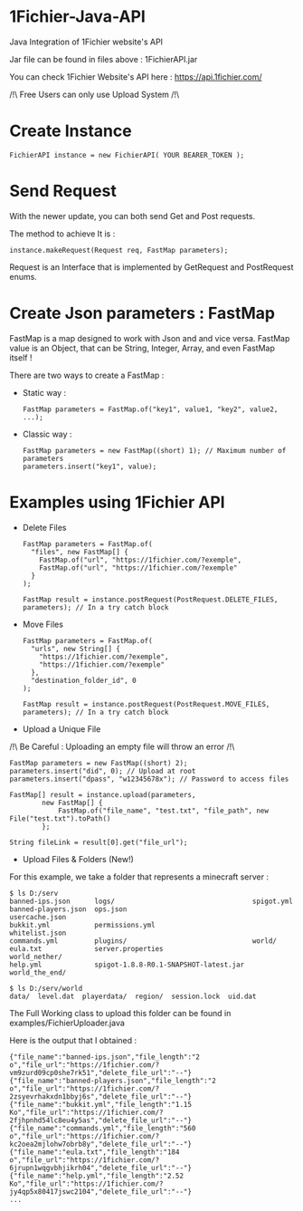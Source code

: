 # 1Fichier-Java-API

Java Integration of 1Fichier website's API

Jar file can be found in files above : 1FichierAPI.jar

You can check 1Fichier Website's API here : https://api.1fichier.com/

/!\ Free Users can only use Upload System /!\

# Create Instance

    FichierAPI instance = new FichierAPI( YOUR BEARER_TOKEN );

# Send Request

With the newer update, you can both send Get and Post requests.

The method to achieve It is :

    instance.makeRequest(Request req, FastMap parameters);

Request is an Interface that is implemented by GetRequest and PostRequest enums.

# Create Json parameters : FastMap

FastMap is a map designed to work with Json and and vice versa. 
FastMap value is an Object, that can be String, Integer, Array, and even FastMap itself !

There are two ways to create a FastMap :

- Static way :

      FastMap parameters = FastMap.of("key1", value1, "key2", value2, ...);

- Classic way :

      FastMap parameters = new FastMap((short) 1); // Maximum number of parameters
      parameters.insert("key1", value);

# Examples using 1Fichier API

- Delete Files

      FastMap parameters = FastMap.of(
        "files", new FastMap[] { 
          FastMap.of("url", "https://1fichier.com/?exemple",
          FastMap.of("url", "https://1fichier.com/?exemple"
        }
      );

      FastMap result = instance.postRequest(PostRequest.DELETE_FILES, parameters); // In a try catch block

- Move Files

      FastMap parameters = FastMap.of(
        "urls", new String[] { 
          "https://1fichier.com/?exemple",
          "https://1fichier.com/?exemple"
        },
        "destination_folder_id", 0
      );

      FastMap result = instance.postRequest(PostRequest.MOVE_FILES, parameters); // In a try catch block

- Upload a Unique File

/!\ Be Careful : Uploading an empty file will throw an error /!\

    FastMap parameters = new FastMap((short) 2);
    parameters.insert("did", 0); // Upload at root
    parameters.insert("dpass", "w12345678x"); // Password to access files
    
    FastMap[] result = instance.upload(parameters, 
            new FastMap[] { 
                FastMap.of("file_name", "test.txt", "file_path", new File("test.txt").toPath() 
            };
    
    String fileLink = result[0].get("file_url");

- Upload Files & Folders (New!)

For this example, we take a folder that represents a minecraft server :

    $ ls D:/serv
    banned-ips.json      logs/                                  spigot.yml
    banned-players.json  ops.json                               usercache.json
    bukkit.yml           permissions.yml                        whitelist.json
    commands.yml         plugins/                               world/
    eula.txt             server.properties                      world_nether/
    help.yml             spigot-1.8.8-R0.1-SNAPSHOT-latest.jar  world_the_end/
    
    $ ls D:/serv/world
    data/  level.dat  playerdata/  region/  session.lock  uid.dat

The Full Working class to upload this folder can be found in examples/FichierUploader.java

Here is the output that I obtained :

    {"file_name":"banned-ips.json","file_length":"2 o","file_url":"https://1fichier.com/?vm9zurd09cp0she7rk51","delete_file_url":"--"}
    {"file_name":"banned-players.json","file_length":"2 o","file_url":"https://1fichier.com/?2zsyevrhakxdn1bbyj6s","delete_file_url":"--"}
    {"file_name":"bukkit.yml","file_length":"1.15 Ko","file_url":"https://1fichier.com/?2fjhpnhd54lc8eu4y5as","delete_file_url":"--"}
    {"file_name":"commands.yml","file_length":"560 o","file_url":"https://1fichier.com/?kc2oea2mjlohw7obrb8y","delete_file_url":"--"}
    {"file_name":"eula.txt","file_length":"184 o","file_url":"https://1fichier.com/?6jrupn1wqgvbhjikrh04","delete_file_url":"--"}
    {"file_name":"help.yml","file_length":"2.52 Ko","file_url":"https://1fichier.com/?jy4qp5x80417jswc2104","delete_file_url":"--"}
    ...
